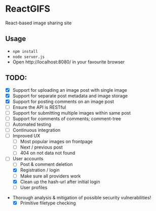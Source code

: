 # ReactGIFS

React-based image sharing site

## Usage

- `npm install`
- `node server.js`
- Open http://localhost:8080/ in your favourite browser


## TODO:

- [x] Support for uploading an image post with single image
- [x] Support for separate post metadata and image storage
- [x] Support for posting comments on an image post
- [ ] Ensure the API is RESTful
- [ ] Support for submitting multiple images within same post
- [ ] Support for comments of comments; comment-tree
- [ ] Automated testing
- [ ] Continuous integration
- [ ] Improved UX
  - [ ] Most popular images on frontpage
  - [ ] Next / previous post
  - [ ] 404 on not data not found
- [ ] User accounts
  - [ ] Post & comment deletion
  - [x] Registration / login
  - [ ] Make sure all providers work
  - [x] Clean up the hash-url after initial login
  - [ ] User profiles
- Thorough analysis & mitigation of possible security vulnerabilities!
  - [x] Primitive filetype checking

